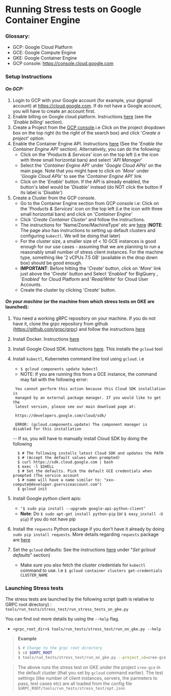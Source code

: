 ﻿Running Stress tests on Google Container Engine
=======================================

### **Glossary**:
* GCP: Google Cloud Platform
* GCE: Google Compute Engine
* GKE: Google Container Engine
* GCP console: https://console.cloud.google.com

### **Setup Instructions**
#### *On GCP:*
1. Login to GCP with your Google account (for example, your @gmail account) at https://cloud.google.com. If do not have a Google account, you will have to create an account first.
2. Enable billing on Google cloud platform. Instructions [here](https://cloud.google.com/container-engine/docs/before-you-begin)  (see the '*Enable billing*' section).
3. Create a Project from the [GCP console](https://console.cloud.google.com).i.e Click on the project dropdown box on the top right (to the right of the search box) and click '*Create a project*' option.
4. Enable the Container Engine API. Instructions [here](https://cloud.google.com/container-engine/docs/before-you-begin)  (See the '*Enable the Container Engine API*’ section). Alternatively, you can do the following:
    - Click on the '*Products & Services*' icon on the top left (i.e the icon with three small horizontal bars) and select '*API Manager*'
    - Select the '*Container Engine API*' under '*Google Cloud APIs*' on the main page. Note that you might have to click on '*More*' under '*Google Cloud APIs*' to see the '*Container Engine API*' link
    - Click on the '*Enable*' button. If the API is already enabled, the button's label would be '*Disable*' instead (do NOT click the button if its label is '*Disable*')
5. Create a Cluster from the GCP console.
    - Go to the Container Engine section from GCP console i.e: Click on the '*Products & Services*' icon on the top left (i.e the icon with three small horizontal bars) and click on '*Container Engine*'
    - Click '*Create Container Cluster*' and follow the instructions.
    - The instructions for 'Name/Zone/MachineType' etc are [here](https://cloud.google.com/container-engine/docs/clusters/operations) (**NOTE**: The page also has instructions to setting up default clusters and configuring `kubectl`. We will be doing that later)
    - For the cluster size, a smaller size of < 10 GCE instances is good enough for our use cases - assuming that we are planning to run a reasonably small number of stress client instances. For the machine type, something like '2 vCPUs 7.5 GB' (available in the drop down box) should be good enough.
    - **IMPORTANT**: Before hitting the '*Create*' button, click on '*More*' link just above the '*Create*' button and Select '*Enabled*' for BigQuery , '*Enabled*' for Cloud Platform and '*Read/Write*' for Cloud User Accounts.
    - Create the cluster by clicking '*Create*' button.

#### *On your machine* (or the machine from which stress tests on GKE are launched):
1. You need a working gRPC repository on your machine. If you do not have it, clone the grpc repository from github (https://github.com/grpc/grpc) and follow the instructions [here](https://github.com/grpc/grpc/blob/master/INSTALL.md)
2. Install Docker. Instructions [here](https://docs.docker.com/engine/installation/)
3. Install Google Cloud SDK. Instructions [here](https://cloud.google.com/sdk/). This installs the `gcloud` tool
4. Install `kubectl`, Kubernetes command line tool using `gcloud`. i.e
    - `$ gcloud components update kubectl`
    - NOTE: If you are running this from a GCE instance, the command may fail with the following error:
    ```
     You cannot perform this action because this Cloud SDK installation is 
     managed by an external package manager. If you would like to get the
     latest version, please see our main download page at:

     https://developers.google.com/cloud/sdk/

     ERROR: (gcloud.components.update) The component manager is disabled for this installation
    ```
    -- If so, you will have to manually install Cloud SDK by doing the following
    ```shell
      $ # The following installs latest Cloud SDK and updates the PATH
      $ # (Accept the default values when prompted)
      $ curl https://sdk.cloud.google.com | bash
      $ exec -l $SHELL
      $ # Set the defaults. Pick the default GCE credentials when prompted (The service account
      $ # name will have a name similar to: "xxx-compute@developer.gserviceaccount.com")
      $ gcloud init
    ``` 

5. Install Google python client apis:
    - `‘$ sudo pip install --upgrade google-api-python-client’`
    -  **Note**: Do `$ sudo apt-get install python-pip` (or `$ easy_install -U pip`) if you do not have pip
6. Install the `requests` Python package if you don’t have it already by doing `sudo pip install requests`. More details regarding `requests` package are [here](http://docs.python-requests.org/en/master/user/install/)
7. Set the `gcloud` defaults: See the instructions [here](https://cloud.google.com/container-engine/docs/before-you-begin) under "*Set gcloud defaults*" section)
    - Make sure you also fetch the cluster credentials for `kubectl` command to use. I.e `$ gcloud container clusters get-credentials CLUSTER_NAME`

### **Launching Stress tests**

The stress tests are launched by the following script (path is relative to GRPC root directory) :
`tools/run_tests/stress_test/run_stress_tests_on_gke.py`

You can find out more details by using the `--help` flag.
  - `<grpc_root_dir>$ tools/run_tests/stress_test/run_on_gke.py --help`

> **Example**
> ```bash
> $ # Change to the grpc root directory
> $ cd $GRPC_ROOT
> $ tools/run_tests/stress_test/run_on_gke.py --project_id=sree-gce --config_file=tools/run_tests/stress_test/configs/opt.json
> ```

> The above runs the stress test on GKE under the project `sree-gce` in the default cluster (that you set by `gcloud` command earlier). The test settings (like number of client instances, servers, the parmeters to pass, test cases etc) are all loaded from the config file `$GRPC_ROOT/tools/run_tests/stress_test/opt.json`
